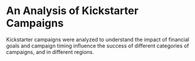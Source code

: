 # An Analysis of Kickstarter Campaigns

Kickstarter campaigns were analyzed to understand the impact of financial goals and campaign timing influence the success of different categories of campaigns, and in different regions.

